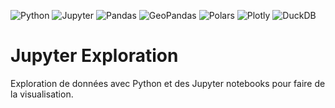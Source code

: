 ![Python](https://img.shields.io/badge/Python-3776AB?style=for-the-badge&logo=python&logoColor=white) ![Jupyter](https://img.shields.io/badge/Jupyter-F37626?style=for-the-badge&logo=jupyter&logoColor=white) ![Pandas](https://img.shields.io/badge/Pandas-150458?style=for-the-badge&logo=pandas&logoColor=white) ![GeoPandas](https://img.shields.io/badge/GeoPandas-008080?style=for-the-badge&logo=earth&logoColor=white) ![Polars](https://img.shields.io/badge/Polars-3B5998?style=for-the-badge&logo=databricks&logoColor=white) ![Plotly](https://img.shields.io/badge/Plotly-3F4F75?style=for-the-badge&logo=plotly&logoColor=white) ![DuckDB](https://img.shields.io/badge/DuckDB-FFCA28?style=for-the-badge&logo=duckduckgo&logoColor=black)

# Jupyter Exploration
Exploration de données avec Python et des Jupyter notebooks pour faire de la visualisation.
